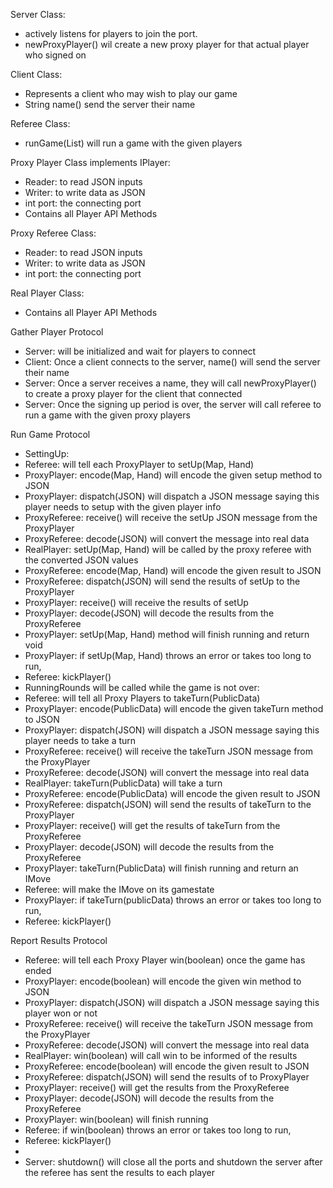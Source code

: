 Server Class:
- actively listens for players to join the port.
- newProxyPlayer() wil create a new proxy player for that actual player who signed on

Client Class:
- Represents a client who may wish to play our game
- String name() send the server their name

Referee Class:
- runGame(List<IPlayer>) will run a game with the given players

Proxy Player Class implements IPlayer:
- Reader: to read JSON inputs
- Writer: to write data as JSON 
- int port: the connecting port
- Contains all Player API Methods


Proxy Referee Class:
- Reader: to read JSON inputs
- Writer: to write data as JSON
- int port: the connecting port

Real Player Class:

- Contains all Player API Methods

Gather Player Protocol
- Server: will be initialized and wait for players to connect
- Client: Once a client connects to the server, name() will send the server their name
- Server: Once a server receives a name, they will call newProxyPlayer() to create a proxy player for the client that connected
- Server: Once the signing up period is over, the server will call referee to run a game with the given proxy players


Run Game Protocol
- SettingUp:
- Referee: will tell each ProxyPlayer to setUp(Map, Hand)
- ProxyPlayer: encode(Map, Hand) will encode the given setup method to JSON
- ProxyPlayer: dispatch(JSON) will dispatch a JSON message saying this player needs to setup with the given player info
- ProxyReferee: receive() will receive the setUp JSON message from the ProxyPlayer
- ProxyReferee: decode(JSON) will convert the message into real data
- RealPlayer: setUp(Map, Hand) will be called by the proxy referee with the converted JSON values
- ProxyReferee: encode(Map, Hand) will encode the given result to JSON
- ProxyReferee: dispatch(JSON) will send the results of setUp to the ProxyPlayer
- ProxyPlayer: receive() will receive the results of setUp
- ProxyPlayer: decode(JSON) will decode the results from the ProxyReferee
- ProxyPlayer: setUp(Map, Hand) method will finish running and return void
- ProxyPlayer: if setUp(Map, Hand) throws an error or takes too long to run,
- Referee: kickPlayer()
- RunningRounds will be called while the game is not over:
- Referee: will tell all Proxy Players to takeTurn(PublicData)
- ProxyPlayer: encode(PublicData) will encode the given takeTurn method to JSON
- ProxyPlayer: dispatch(JSON) will dispatch a JSON message saying this player needs to take a turn
- ProxyReferee: receive() will receive the takeTurn JSON message from the ProxyPlayer
- ProxyReferee: decode(JSON) will convert the message into real data
- RealPlayer: takeTurn(PublicData) will take a turn
- ProxyReferee: encode(PublicData) will encode the given result to JSON
- ProxyReferee: dispatch(JSON) will send the results of takeTurn to the ProxyPlayer
- ProxyPlayer: receive() will get the results of takeTurn from the ProxyReferee
- ProxyPlayer: decode(JSON) will decode the results from the ProxyReferee
- ProxyPlayer: takeTurn(PublicData) will finish running and return an IMove
- Referee: will make the IMove on its gamestate
- ProxyPlayer: if takeTurn(publicData) throws an error or takes too long to run,
- Referee: kickPlayer()

Report Results Protocol

- Referee: will tell each Proxy Player win(boolean) once the game has ended
- ProxyPlayer: encode(boolean) will encode the given win method to JSON
- ProxyPlayer: dispatch(JSON) will dispatch a JSON message saying this player won or not
- ProxyReferee: receive() will receive the takeTurn JSON message from the ProxyPlayer
- ProxyReferee: decode(JSON) will convert the message into real data
- RealPlayer: win(boolean) will call win to be informed of the results
- ProxyReferee: encode(boolean) will encode the given result to JSON
- ProxyReferee: dispatch(JSON) will send the results of to ProxyPlayer
- ProxyPlayer: receive() will get the results from the ProxyReferee
- ProxyPlayer: decode(JSON) will decode the results from the ProxyReferee
- ProxyPlayer: win(boolean) will finish running
- Referee: if win(boolean) throws an error or takes too long to run,
- Referee: kickPlayer()
- 
- Server: shutdown() will close all the ports and shutdown the server after the referee has sent the results to each player


